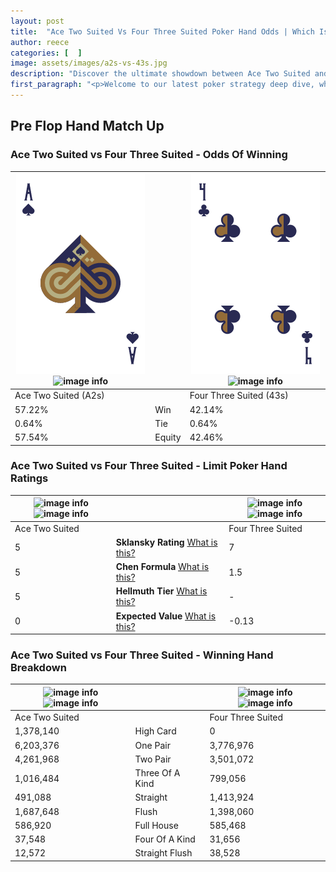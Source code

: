 ```yaml
---
layout: post
title:  "Ace Two Suited Vs Four Three Suited Poker Hand Odds | Which Is The Better Hand In Poker? A Complete Guide"
author: reece
categories: [  ]
image: assets/images/a2s-vs-43s.jpg
description: "Discover the ultimate showdown between Ace Two Suited and Four Three Suited in poker! Uncover the odds, strategies, and scenarios where one hand triumphs over the other. Get ready to up your poker game with this thrilling analysis."
first_paragraph: "<p>Welcome to our latest poker strategy deep dive, where we're pitting two distinct hands against each other in a high-stakes showdown: Ace Two Suited vs Four Three Suited.</p><p>In the dynamic world of poker, every decision counts, and knowing which hand holds the upper hand is key to your success at the table.</p><p>In this article, we'll dissect these two hands, explore the scenarios where one dominates the other, and equip you with the knowledge to make strategic choices that can tip the odds in your favor.</p><p>Get ready to unravel the intriguing dynamics of these poker hands and elevate your game to new heights.</p>"
---
```




[comment]: # (sp0)

## Pre Flop Hand Match Up

<div class="table hand-ratings" markdown="1"> 



### Ace Two Suited vs Four Three Suited - Odds Of Winning


    
| ![image info](assets/images/hand1/a.png) ![image info](assets/images/hand1/2s.png) |  | ![image info](assets/images/hand2/4.png) ![image info](assets/images/hand2/3s.png) |
| -------- | -------- | -------- |
| Ace Two Suited (A2s) |  | Four Three Suited (43s) |
| 57.22% | Win | 42.14% |
| 0.64% | Tie | 0.64% |
| 57.54% | Equity | 42.46% |




[comment]: # (sp1)



### Ace Two Suited vs Four Three Suited - Limit Poker Hand Ratings


    
| ![image info](https://www.riverpairs.com/assets/images/hand1/a.png) ![image info](https://www.riverpairs.com/assets/images/hand1/2s.png) |  | ![image info](https://www.riverpairs.com/assets/images/hand2/4.png) ![image info](https://www.riverpairs.com/assets/images/hand2/3s.png) |
| -------- | -------- | -------- |
| Ace Two Suited |  | Four Three Suited |
| 5 | **Sklansky Rating** [What is this?](/sklansky-rating-explained) | 7 |
| 5 | **Chen Formula** [What is this?](/chen-formula-explained) | 1.5 |
| 5 | **Hellmuth Tier** [What is this?](/Hellmuth-tier-explained) | - |
| 0 | **Expected Value** [What is this?](/expected-value-explained) | -0.13 |




[comment]: # (sp2)



### Ace Two Suited vs Four Three Suited - Winning Hand Breakdown


    
| ![image info](https://www.riverpairs.com/assets/images/hand1/a.png) ![image info](https://www.riverpairs.com/assets/images/hand1/2s.png) |  | ![image info](https://www.riverpairs.com/assets/images/hand2/4.png) ![image info](https://www.riverpairs.com/assets/images/hand2/3s.png) |
| -------- | -------- | -------- |
| Ace Two Suited |  | Four Three Suited |
| 1,378,140 | High Card | 0 |
| 6,203,376 | One Pair | 3,776,976 |
| 4,261,968 | Two Pair | 3,501,072 |
| 1,016,484 | Three Of A Kind | 799,056 |
| 491,088 | Straight | 1,413,924 |
| 1,687,648 | Flush | 1,398,060 |
| 586,920 | Full House | 585,468 |
| 37,548 | Four Of A Kind | 31,656 |
| 12,572 | Straight Flush | 38,528 |




[comment]: # (sp3)



</div>

[comment]: # (sp4)



[comment]: # (sp5)

